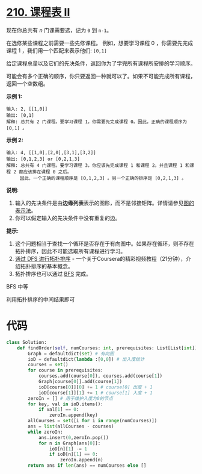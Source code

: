 <!--
 * @Description: 
 * @Autor: Au3C2
 * @Date: 2021-07-14 17:13:31
 * @LastEditors: Au3C2
 * @LastEditTime: 2021-07-14 17:13:32
-->
# [210. 课程表 II](https://leetcode-cn.com/problems/course-schedule-ii/)

现在你总共有 *n* 门课需要选，记为 `0` 到 `n-1`。

在选修某些课程之前需要一些先修课程。 例如，想要学习课程 0 ，你需要先完成课程 1 ，我们用一个匹配来表示他们: `[0,1]`

给定课程总量以及它们的先决条件，返回你为了学完所有课程所安排的学习顺序。

可能会有多个正确的顺序，你只要返回一种就可以了。如果不可能完成所有课程，返回一个空数组。

**示例 1:**

```
输入: 2, [[1,0]] 
输出: [0,1]
解释: 总共有 2 门课程。要学习课程 1，你需要先完成课程 0。因此，正确的课程顺序为 [0,1] 。
```

**示例 2:**

```
输入: 4, [[1,0],[2,0],[3,1],[3,2]]
输出: [0,1,2,3] or [0,2,1,3]
解释: 总共有 4 门课程。要学习课程 3，你应该先完成课程 1 和课程 2。并且课程 1 和课程 2 都应该排在课程 0 之后。
     因此，一个正确的课程顺序是 [0,1,2,3] 。另一个正确的排序是 [0,2,1,3] 。
```

**说明:**

1.  输入的先决条件是由**边缘列表**表示的图形，而不是邻接矩阵。详情请参见[图的表示法](http://blog.csdn.net/woaidapaopao/article/details/51732947)。
2.  你可以假定输入的先决条件中没有重复的边。

**提示:**

1.  这个问题相当于查找一个循环是否存在于有向图中。如果存在循环，则不存在拓扑排序，因此不可能选取所有课程进行学习。
2.  [通过 DFS 进行拓扑排序](https://www.coursera.org/specializations/algorithms) - 一个关于Coursera的精彩视频教程（21分钟），介绍拓扑排序的基本概念。
3.  拓扑排序也可以通过 [BFS](https://baike.baidu.com/item/宽度优先搜索/5224802?fr=aladdin&fromid=2148012&fromtitle=广度优先搜索) 完成。

BFS 中等

利用拓扑排序的中间结果即可

# 代码

```python
class Solution:
    def findOrder(self, numCourses: int, prerequisites: List[List[int]]) -> List[int]:
        Graph = defaultdict(set) # 有向图
        ioD = defaultdict(lambda :[0,0]) # 出入度统计
        courses = set()
        for course in prerequisites:
            courses.add(course[0]), courses.add(course[1])
            Graph[course[0]].add(course[1]) 
            ioD[course[0]][0] += 1 # course[0] 出度 + 1
            ioD[course[1]][1] += 1 # course[1] 入度 + 1
        zeroIn = [] # 用于维护入度为0的节点
        for key, val in ioD.items():
            if val[1] == 0:
                zeroIn.append(key)
        allCourses = set([i for i in range(numCourses)])
        ans = list(allCourses - courses)
        while zeroIn:
            ans.insert(0,zeroIn.pop())
            for n in Graph[ans[0]]:
                ioD[n][1] -= 1
                if ioD[n][1] == 0:
                    zeroIn.append(n)
        return ans if len(ans) == numCourses else []
```



